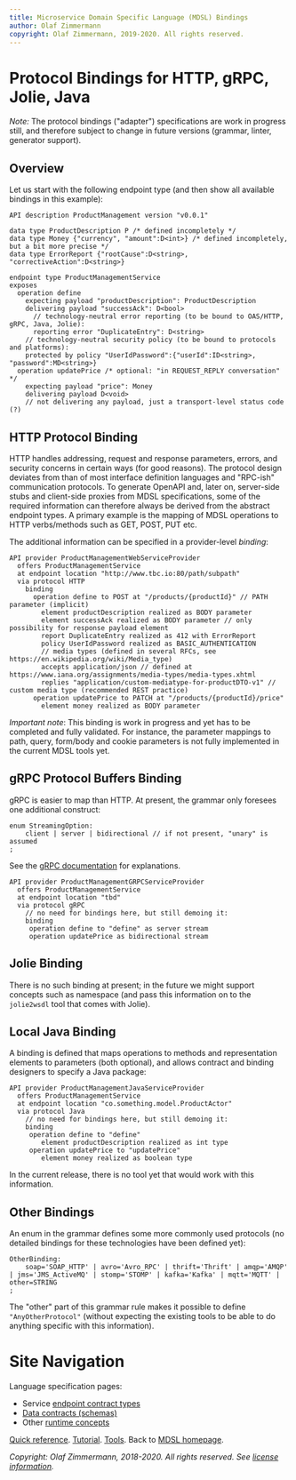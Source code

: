 ```yaml
---
title: Microservice Domain Specific Language (MDSL) Bindings
author: Olaf Zimmermann
copyright: Olaf Zimmermann, 2019-2020. All rights reserved.
---
```


Protocol Bindings for HTTP, gRPC, Jolie, Java
=============================================

*Note:* The protocol bindings ("adapter") specifications are work in progress still, and therefore subject to change in future versions (grammar, linter, generator support).

<!--
TODO update (from other): 
The language concepts described here can be used for context mapping, deployment modeling, and code generation (e.g., walking provider skeletons, test clients). Unlike endpoint types and data contracts, they play on the "instance" rather than the "class" level (just like ports in WSDL are instances of port types).
-->

## Overview 

Let us start with the following endpoint type (and then show all available bindings in this example):

~~~
API description ProductManagement version "v0.0.1"

data type ProductDescription P /* defined incompletely */
data type Money {"currency", "amount":D<int>} /* defined incompletely, but a bit more precise */
data type ErrorReport {"rootCause":D<string>, "correctiveAction":D<string>}

endpoint type ProductManagementService
exposes 
  operation define
    expecting payload "productDescription": ProductDescription
    delivering payload "successAck": D<bool>
      // technology-neutral error reporting (to be bound to OAS/HTTP, gRPC, Java, Jolie):
      reporting error "DuplicateEntry": D<string>
    // technology-neutral security policy (to be bound to protocols and platforms):
    protected by policy "UserIdPassword":{"userId":ID<string>, "password":MD<string>}
  operation updatePrice /* optional: "in REQUEST_REPLY conversation" */
    expecting payload "price": Money  
    delivering payload D<void>
    // not delivering any payload, just a transport-level status code (?)
~~~


## HTTP Protocol Binding

HTTP handles addressing, request and response parameters, errors, and security concerns in certain ways (for good reasons). The protocol design deviates from than of most interface definition languages and "RPC-ish" communication protocols. To generate OpenAPI and, later on, server-side stubs and client-side proxies from MDSL specifications, some of the required information can therefore always be derived from the abstract endpoint types. A primary  example is the mapping of MDSL operations to HTTP verbs/methods such as GET, POST, PUT etc. 

The additional information can be specified in a provider-level *binding*: 

~~~
API provider ProductManagementWebServiceProvider
  offers ProductManagementService
  at endpoint location "http://www.tbc.io:80/path/subpath"
  via protocol HTTP 
    binding 
      operation define to POST at "/products/{productId}" // PATH parameter (implicit)
        element productDescription realized as BODY parameter
        element successAck realized as BODY parameter // only possibility for response payload element 
        report DuplicateEntry realized as 412 with ErrorReport
        policy UserIdPassword realized as BASIC_AUTHENTICATION
        // media types (defined in several RFCs, see https://en.wikipedia.org/wiki/Media_type)
        accepts application/json // defined at https://www.iana.org/assignments/media-types/media-types.xhtml
        replies "application/custom-mediatype-for-productDTO-v1" // custom media type (recommended REST practice) 
      operation updatePrice to PATCH at "/products/{productId}/price"
        element money realized as BODY parameter
~~~

*Important note*: This binding is work in progress and yet has to be completed and fully validated. For instance, the parameter mappings to path, query, form/body and cookie parameters is not fully implemented in the current MDSL tools yet. 


## gRPC Protocol Buffers Binding

gRPC is easier to map than HTTP. At present, the grammar only foresees one additional construct: 

~~~
enum StreamingOption:
	client | server | bidirectional // if not present, "unary" is assumed
;
~~~

See the [gRPC documentation](https://grpc.io/docs/what-is-grpc/core-concepts/) for explanations. 

~~~
API provider ProductManagementGRPCServiceProvider
  offers ProductManagementService
  at endpoint location "tbd"
  via protocol gRPC
    // no need for bindings here, but still demoing it: 
    binding
     operation define to "define" as server stream
     operation updatePrice as bidirectional stream
~~~


## Jolie Binding

There is no such binding at present; in the future we might support concepts such as namespace (and pass this information on to the `jolie2wsdl` tool that comes with Jolie).

<!-- TODO also tak about non-HTTP transports in Jolie? -->


## Local Java Binding

A binding is defined that maps operations to methods and representation elements to parameters (both optional), and allows contract and binding designers to specify a  Java package: 

~~~
API provider ProductManagementJavaServiceProvider
  offers ProductManagementService
  at endpoint location "co.something.model.ProductActor" 
  via protocol Java
    // no need for bindings here, but still demoing it: 
    binding
     operation define to "define"
        element productDescription realized as int type
     operation updatePrice to "updatePrice"
        element money realized as boolean type
~~~

In the current release, there is no tool yet that would work with this information. 
<!-- there is an unfinished Freemarker template; /* [Q]: "extends"? */ -->


## Other Bindings
An enum in the grammar defines some more commonly used protocols (no detailed bindings for these technologies have been defined yet):

~~~
OtherBinding:
    soap='SOAP_HTTP' | avro='Avro_RPC' | thrift='Thrift' | amqp='AMQP' | jms='JMS_ActiveMQ' | stomp='STOMP' | kafka='Kafka' | mqtt='MQTT' | other=STRING 
;
~~~

The "other" part of this grammar rule makes it possible to define `"AnyOtherProtocol"` (without expecting the existing tools to be able to do anything specific with this information).


# Site Navigation

Language specification pages:

* Service [endpoint contract types](./servicecontract)
* [Data contracts (schemas)](./datacontract)
* Other [runtime concepts](./optionalparts)

[Quick reference](./quickreference). [Tutorial](./tutorial). [Tools](./tools). Back to [MDSL homepage](./index).

*Copyright: Olaf Zimmermann, 2018-2020. All rights reserved. See [license information](https://github.com/Microservice-API-Patterns/MDSL-Specification/blob/master/LICENSE).*

<!-- *EOF* -->